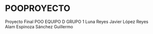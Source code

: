 # POOPROYECTO
Proyecto Final POO EQUIPO D GRUPO 1
Luna Reyes Javier
López Reyes Alam
Espinoza Sánchez Guillermo

